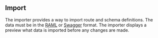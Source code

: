 
## Import

The importer provides a way to import route and schema definitions. The data 
must be in the [RAML] or [Swagger] format. The importer displays a preview what 
data is imported before any changes are made.

[RAML]: http://raml.org/
[Swagger]: http://swagger.io/
